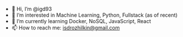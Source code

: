 - 👋 Hi, I’m @igd93
- 👀 I’m interested in Machine Learning, Python, Fullstack (as of recent)
- 🌱 I’m currently learning Docker, NoSQL, JavaScript, React
- 📫 How to reach me: isdrozhilkin@gmail.com

<!---
igd93/igd93 is a ✨ special ✨ repository because its `README.md` (this file) appears on your GitHub profile.
You can click the Preview link to take a look at your changes.
--->
